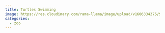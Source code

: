 ```yaml
---
title: Turtles Swimming
image: https://res.cloudinary.com/rama-llama/image/upload/v1606334375/Swimming_Turtles_xywryx.jpg
categories:
  - zoo
---
```


